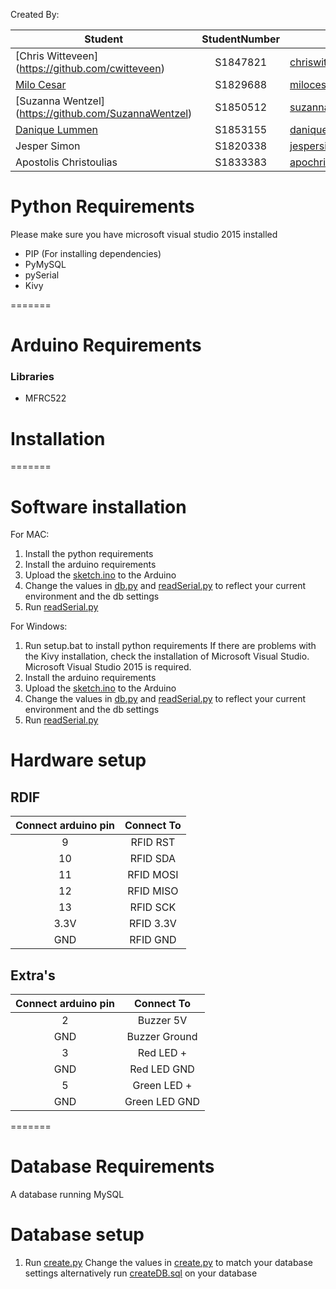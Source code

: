 Created By:

| Student                                               | StudentNumber  | E-mail adress
| --------------                                        |:-------------: | -------------------
| [Chris Witteveen] (https://github.com/cwitteveen)     | S1847821       | chriswitteveen2@hotmail.com
| [Milo Cesar](https://github.com/milo526)              | S1829688       | milocesar1@gmail.com
| [Suzanna Wentzel] (https://github.com/SuzannaWentzel) | S1850512       | suzannawentzel1708@gmail.com
| [Danique Lummen](https://github.com/daniquel)         | S1853155       | daniquelummen@gmail.com
| Jesper Simon                                          | S1820338       | jespersimon@live.nl
| Apostolis Christoulias                                | S1833383       | apochri@hotmail.com


# Python Requirements
Please make sure you have microsoft visual studio 2015 installed

- PIP (For installing dependencies)
- PyMySQL
- pySerial
- Kivy

=======

# Arduino Requirements
### Libraries
- MFRC522

# Installation
=======
# Software installation
For MAC:
 1. Install the python requirements
 2. Install the arduino requirements
 3. Upload the [sketch.ino](/Arduino/sketch/sketch.ino) to the Arduino
 4. Change the values in [db.py](/Python/db.py) and [readSerial.py](/Python/readSerial.py) to reflect your current environment and the db settings
 5. Run [readSerial.py](/Python/readSerial.py)

For Windows:
 1. Run setup.bat to install python requirements
    If there are problems with the Kivy installation, check the installation of Microsoft Visual Studio. Microsoft Visual Studio 2015 is required. 
 2. Install the arduino requirements
 3. Upload the [sketch.ino](/Arduino/sketch/sketch.ino) to the Arduino
 4. Change the values in [db.py](/Python/db.py) and [readSerial.py](/Python/readSerial.py) to reflect your current environment and the db settings
 5. Run [readSerial.py](/Python/readSerial.py)


# Hardware setup
## RDIF
| Connect arduino pin   | Connect To    |
|:------------------:   |:---------:    |
| 9                     |RFID RST       |
| 10                    |RFID SDA       |
| 11                    |RFID MOSI      |
| 12                    |RFID MISO      |
| 13                    |RFID SCK       |
| 3.3V                  |RFID 3.3V      |
| GND                   |RFID GND       |

## Extra's
| Connect arduino pin   | Connect To    |
|:------------------:   |:---------:    |
| 2                     | Buzzer 5V     |
| GND                   | Buzzer Ground |
| 3                     | Red LED +     |
| GND                   | Red LED GND   |
| 5                     | Green LED +   |
| GND                   | Green LED GND |

=======
# Database Requirements
A database running MySQL

# Database setup
1. Run [create.py](/Python/create.py)
    Change the values in [create.py](/Python/create.py) to match your database settings
    alternatively run [createDB.sql](/Python/createDB.sql) on your database
